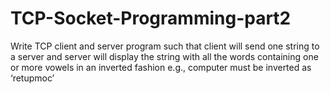 # TCP-Socket-Programming-part2
Write TCP client and server program such that client will send one string to
a server and server will display the string with all the words containing one
or more vowels in an inverted fashion e.g., computer must be inverted as
‘retupmoc’
